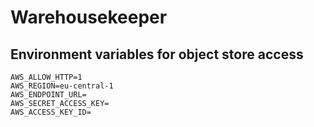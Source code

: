 # Warehousekeeper

## Environment variables for object store access

```console
AWS_ALLOW_HTTP=1
AWS_REGION=eu-central-1
AWS_ENDPOINT_URL=
AWS_SECRET_ACCESS_KEY=
AWS_ACCESS_KEY_ID=
```
